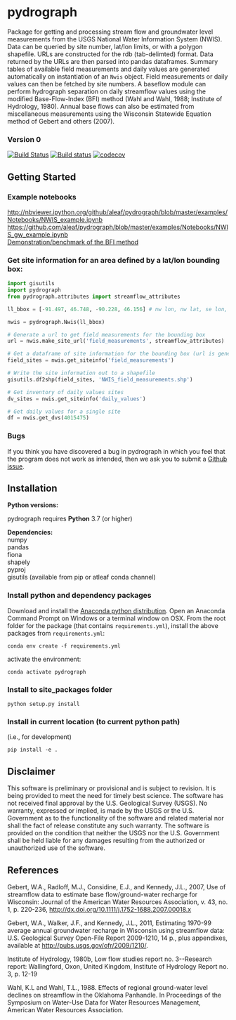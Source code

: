 # pydrograph
Package for getting and processing stream flow and groundwater level measurements from the USGS National Water Information System (NWIS). Data can be queried by site number, lat/lon limits, or with a polygon shapefile. URLs are constructed for the rdb (tab-delimted) format. Data returned by the URLs are then parsed into pandas dataframes. Summary tables of available field measurements and daily values are generated automatically on instantiation of an `Nwis` object. Field measurements or daily values can then be fetched by site numbers. A baseflow module can perform hydrograph separation on daily streamflow values using the modified Base-Flow-Index (BFI) method (Wahl and Wahl, 1988; Institute of Hydrology, 1980). Annual base flows can also be estimated from miscellaneous measurements using the Wisconsin Statewide Equation method of Gebert and others (2007).

### Version 0

[![Build Status](https://travis-ci.com/aleaf/pydrograph.svg?branch=master)](https://travis-ci.com/aleaf/pydrograph.svg)
[![Build status](https://ci.appveyor.com/api/projects/status/u1mdn7enfel7u39n?svg=true)](https://ci.appveyor.com/project/aleaf/pydrograph)
[![codecov](https://codecov.io/gh/aleaf/pydrograph/branch/master/graph/badge.svg)](https://codecov.io/gh/aleaf/pydrograph)

Getting Started
-----------------------------------------------
### Example notebooks
<http://nbviewer.ipython.org/github/aleaf/pydrograph/blob/master/examples/Notebooks/NWIS_example.ipynb>
<https://github.com/aleaf/pydrograph/blob/master/examples/Notebooks/NWIS_gw_example.ipynb>  
[Demonstration/benchmark of the BFI method](https://github.com/aleaf/pydrograph/blob/master/examples/Notebooks/IHmethod_demo.ipynb)


### Get site information for an area defined by a lat/lon bounding box:
```python
import gisutils
import pydrograph
from pydrograph.attributes import streamflow_attributes

ll_bbox = [-91.497, 46.748, -90.228, 46.156] # nw lon, nw lat, se lon, se lat

nwis = pydrograph.Nwis(ll_bbox)

# Generate a url to get field measurements for the bounding box
url = nwis.make_site_url('field_measurements', streamflow_attributes)

# Get a dataframe of site information for the bounding box (url is generated internally)
field_sites = nwis.get_siteinfo('field_measurements')

# Write the site information out to a shapefile
gisutils.df2shp(field_sites, 'NWIS_field_measurements.shp')

# Get inventory of daily values sites
dv_sites = nwis.get_siteinfo('daily_values')

# Get daily values for a single site
df = nwis.get_dvs(4015475)
```
### Bugs

If you think you have discovered a bug in pydrograph in which you feel that the program does not work as intended, then we ask you to submit a [Github issue](https://github.com/aleaf/pydrograph/labels/bug).


Installation
-----------------------------------------------

**Python versions:**

pydrograph requires **Python** 3.7 (or higher)

**Dependencies:**  
numpy   
pandas  
fiona   
shapely  
pyproj  
gisutils  (available from pip or atleaf conda channel)

### Install python and dependency packages
Download and install the [Anaconda python distribution](https://www.anaconda.com/distribution/).
Open an Anaconda Command Prompt on Windows or a terminal window on OSX.
From the root folder for the package (that contains `requirements.yml`), install the above packages from `requirements.yml`:

```
conda env create -f requirements.yml
```
activate the environment:

```
conda activate pydrograph
```

### Install to site_packages folder
```
python setup.py install
```
### Install in current location (to current python path)
(i.e., for development)  

```  
pip install -e .
```



Disclaimer
----------

This software is preliminary or provisional and is subject to revision. It is
being provided to meet the need for timely best science. The software has not
received final approval by the U.S. Geological Survey (USGS). No warranty,
expressed or implied, is made by the USGS or the U.S. Government as to the
functionality of the software and related material nor shall the fact of release
constitute any such warranty. The software is provided on the condition that
neither the USGS nor the U.S. Government shall be held liable for any damages
resulting from the authorized or unauthorized use of the software.


References
----------
Gebert, W.A., Radloff, M.J., Considine, E.J., and Kennedy, J.L., 2007,
Use of streamflow data to estimate base flow/ground-water recharge for Wisconsin:
Journal of the American Water Resources Association,
v. 43, no. 1, p. 220-236, http://dx.doi.org/10.1111/j.1752-1688.2007.00018.x

Gebert, W.A., Walker, J.F., and Kennedy, J.L., 2011,
Estimating 1970-99 average annual groundwater recharge in Wisconsin using streamflow data:
U.S. Geological Survey Open-File Report 2009-1210, 14 p., plus appendixes,
available at http://pubs.usgs.gov/ofr/2009/1210/.
    
Institute of Hydrology, 1980b, Low flow studies report no. 3--Research report: Wallingford, Oxon, United Kingdom, Institute of Hydrology Report no. 3, p. 12-19       
    
Wahl, K.L and Wahl, T.L., 1988. Effects of regional ground-water level declines
on streamflow in the Oklahoma Panhandle. In Proceedings of the Symposium on 
Water-Use Data for Water Resources Management, American Water Resources Association. 